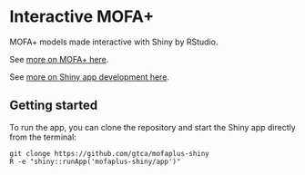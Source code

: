 # Interactive MOFA+

MOFA+ models made interactive with Shiny by RStudio.

See [more on MOFA+ here](https://github.com/biofam/BioFAM/).

See [more on Shiny app development here](http://shiny.rstudio.com/tutorial/).

## Getting started

To run the app, you can clone the repository and start the Shiny app directly from the terminal:

```
git clonge https://github.com/gtca/mofaplus-shiny
R -e "shiny::runApp('mofaplus-shiny/app')"
```
